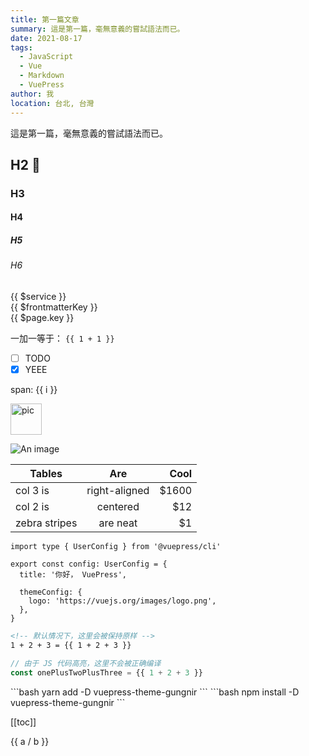 ```yaml
---
title: 第一篇文章
summary: 這是第一篇，毫無意義的嘗試語法而已。
date: 2021-08-17
tags: 
  - JavaScript
  - Vue
  - Markdown
  - VuePress
author: 我
location: 台北, 台灣
---
```


這是第一篇，毫無意義的嘗試語法而已。

## H2 :tada:
### H3
#### H4
##### H5
###### H6


<div>{{ $service }}</div>
<div>{{ $frontmatterKey }}</div>
<div>{{ $page.key }}</div>


<!-- 这是默认主题内置的 `<Badge />` 组件 <Badge text="演示" /> -->

一加一等于： `{{ 1 + 1 }}`

- [ ] TODO
- [x] YEEE

<span v-for="i in 3"> span: {{ i }} </span>

<img :src="$withBase('/images/pic.png')" alt="pic" width="50" data-action="zoom" />

![An image](@/images/pic.png)

| Tables        | Are           | Cool  |
| ------------- |:-------------:| -----:|
| col 3 is      | right-aligned | $1600 |
| col 2 is      | centered      |   $12 |
| zebra stripes | are neat      |    $1 |




```ts{1,6-8}
import type { UserConfig } from '@vuepress/cli'

export const config: UserConfig = {
  title: '你好， VuePress',

  themeConfig: {
    logo: 'https://vuejs.org/images/logo.png',
  },
}
```


```md
<!-- 默认情况下，这里会被保持原样 -->
1 + 2 + 3 = {{ 1 + 2 + 3 }}
```


```js
// 由于 JS 代码高亮，这里不会被正确编译
const onePlusTwoPlusThree = {{ 1 + 2 + 3 }}
```

<code-group>
<code-block title="YARN" active>
```bash
yarn add -D vuepress-theme-gungnir
```
</code-block>

<code-block title="NPM">
```bash
npm install -D vuepress-theme-gungnir
```
</code-block>
</code-group>

<!-- <div>{{ $site }}</div>
<div>{{ $page }}</div>
<div>{{ $frontmatter }}</div> -->
[[toc]]

<div @click="onClick">
  {{ a / b }}
</div>



<script>
export default {
  data() {
    return {
      a: 1,
      b: 100,
    }
  },
  methods: {
    onClick() {
      this.a++;
      console.log('click')
    }
  }
}

</script>